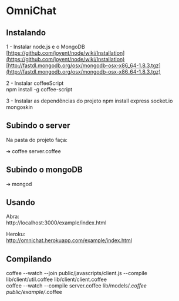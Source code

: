 # OmniChat

## Instalando

  1 - Instalar node.js e o MongoDB  
    [https://github.com/joyent/node/wiki/Installation](https://github.com/joyent/node/wiki/Installation)  
    [http://fastdl.mongodb.org/osx/mongodb-osx-x86_64-1.8.3.tgz](http://fastdl.mongodb.org/osx/mongodb-osx-x86_64-1.8.3.tgz)  
  
  2 - Instalar coffeeScript  
    npm install -g coffee-script  
  
  3 - Instalar as dependências do projeto
    npm install express socket.io mongoskin

## Subindo o server

  Na pasta do projeto faça:
    
  ➔ coffee server.coffee

## Subindo o mongoDB

  ➔ mongod
    
## Usando

  Abra:  
    http://localhost:3000/example/index.html
  
  Heroku:  
    http://omnichat.herokuapp.com/example/index.html

## Compilando
    
  coffee --watch --join public/javascripts/client.js --compile lib/client/util.coffee lib/client/client.coffee  
  coffee --watch --compile server.coffee lib/models/*.coffee public/example/*.coffee  
  